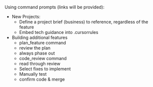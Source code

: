 Using command prompts (links will be provided):
- New Projects:
    - Define a project brief (business) to reference, regardless of the feature
    - Embed tech guidance into .cursorrules
- Building additional features
    - plan_feature command
    - review the plan
    - always phase out 
    - code_review command
    - read through review
    - Select fixes to implement
    - Manually test
    - confirm code & merge
